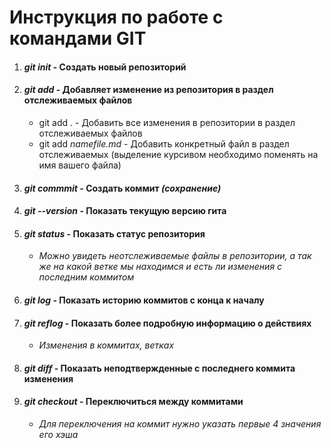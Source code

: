 # Инструкция по работе с командами GIT

1. #### _**git init**_ - Создать новый репозиторий

2. #### _**git add**_ - Добавляет изменение из репозитория в раздел отслеживаемых файлов
    * git add . - Добавить все изменения в репозитории в раздел отслеживаемых файлов
    * git add *namefile.md* - Добавить конкретный файл в раздел отслеживаемых (выделение курсивом необходимо поменять на имя вашего файла)
 
3. #### _**git commmit**_ - Создать коммит *(сохранение)*

4. #### _**git --version**_ - Показать текущую версию гита

5. #### _**git status**_ - Показать статус репозитория
    * *Можно увидеть неотслеживаемые файлы в репозитории, а так же на какой ветке мы находимся и есть ли изменения с последним коммитом*

6. #### _**git log**_ - Показать историю коммитов с конца к началу

7. #### _**git reflog**_ - Показать более подробную информацию о действиях 
    * *Изменения в коммитах, ветках*

8. #### _**git diff**_ - Показать неподтвержденные с последнего коммита изменения

9. #### _**git checkout**_ - Переключиться между коммитами
    * *Для переключения на коммит нужно указать первые 4 значения его хэша*

